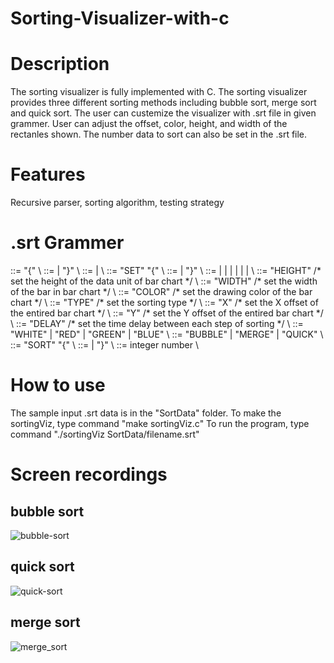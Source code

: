 # Sorting-Visualizer-with-c

# Description
The sorting visualizer is fully implemented with C. The sorting visualizer provides three different sorting methods including bubble sort, merge sort and quick sort. The user can custemize the visualizer with .srt file in given grammer. User can adjust the offset, color, height, and width of the rectanles shown. The number data to sort can also be set in the .srt file.

# Features
Recursive parser, sorting algorithm, testing strategy

# .srt Grammer
<MAIN> ::= "{" <INSTRCTLST> \
<INSTRCTLST> ::= <INSTRUCTION><INSTRCTLST> | "}" \
<INSTRUCTION> ::= <SET> | <SORT> \
<SET> ::= "SET" "{" <SETINSTRCTLST> \
<SETINSTRCTLST> ::= <SETINSTRCT><SETINSTRCTLST> | "}" \
<SETINSTRCT> ::= <HEIGHT> | <WIDTH> | <COLOR> | <TYPE> | <X> | <Y> | <DELAY> \
<HEIGHT> ::= "HEIGHT" <NUM>   /* set the height of the data unit of bar chart */ \
<WIDTH> ::= "WIDTH" <NUM>   /* set the width of the bar in bar chart */ \
<COLOR> ::= "COLOR" <enum_COLOR>   /* set the drawing color of the bar chart */ \
<TYPE> ::= "TYPE" <enum_TYPE>   /* set the sorting type */ \
<X> ::= "X" <NUM>   /* set the X offset of the entired bar chart */ \
<Y> ::= "Y" <NUM>   /* set the Y offset of the entired bar chart */ \
<DELAY> ::= "DELAY" <NUM>   /* set the time delay between each step of sorting */ \
<enum_COLOR> ::= "WHITE" | "RED" | "GREEN" | "BLUE" \
<enum_TYPE> ::= "BUBBLE" | "MERGE" | "QUICK" \
<SORT> ::= "SORT" "{" <NUMLST> \
<NUMLST> ::= <NUM><NUMLST> | "}" \
<NUM> ::= integer number \ 
  
# How to use
The sample input .srt data is in the "SortData" folder.
To make the sortingViz, type command "make sortingViz.c"
To run the program, type command "./sortingViz SortData/filename.srt"
  
# Screen recordings
## bubble sort
![bubble-sort](https://user-images.githubusercontent.com/31298786/147676686-41a9b11f-cafd-441c-9af6-6fa2a8b2f48f.gif)
  
## quick sort
![quick-sort](https://user-images.githubusercontent.com/31298786/147678853-460a6c04-48de-49b2-aee3-a73ae84898d9.gif)

## merge sort
![merge_sort](https://user-images.githubusercontent.com/31298786/147679490-fd1e9c11-a66f-42db-b9cf-cb69fc95a767.gif)
